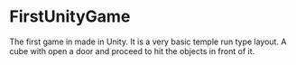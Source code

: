# FirstUnityGame
The first game in made in Unity.  It is a very basic temple run type layout.  A cube with open a door and proceed to hit the objects in front of it.
